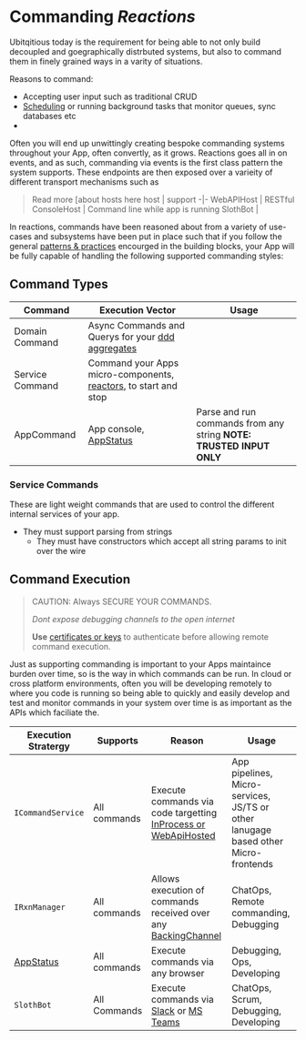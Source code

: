 # Commanding *Reactions*

Ubitqitious today is the requirement for being able to not only build decoupled and goegraphically distrbuted systems, but also to command them in finely grained ways in a varity of situations. 

Reasons to command:
- Accepting user input such as traditional CRUD 
- [Scheduling](scheduler.md) or running background tasks that monitor queues, sync databases etc
- 

Often you will end up unwittingly creating bespoke commanding systems throughout your App, often convertly, as it grows. Reactions goes all in on events, and as such, commanding via events is the first class pattern the system supports. These endpoints are then exposed over a varieity of different transport mechanisms such as

> Read more [about hosts here
host | support
-|-
WebAPIHost | RESTful
ConsoleHost | Command line while app is running
SlothBot | 



In reactions, commands have been reasoned about from a variety of use-cases and subsystems have been put in place such that if you follow the general [patterns & practices](patterns.md) encourged in the building blocks, your App will be fully capable of handling the following supported commanding styles:

## Command Types
Command | Execution Vector | Usage
-|-|-
Domain Command | Async Commands and Querys for your [ddd aggregates](dddaggs.md)
Service Command | Command your Apps micro-components, [reactors](reactors.md), to start and stop
AppCommand | App console, [AppStatus](appstatus.md) | Parse and run commands from any string **NOTE: TRUSTED INPUT ONLY**

### Service Commands

These are light weight commands that are used to control the different internal services of your app.
* They must support parsing from strings
  * They must have constructors which accept all string params to init over the wire

## Command Execution

> CAUTION: 
> Always SECURE YOUR COMMANDS. 
> 
> *Dont expose debugging channels to the open internet*
> 
> **Use** [certificates or keys](securingRxns.md) to authenticate before allowing remote command execution.


Just as supporting commanding is important to your Apps maintaince burden over time, so is the way in which commands can be run. In cloud or cross platform environments, often you will be developing remotely to where you code is running so being able to quickly and easily develop and test and monitor commands in your system over time is as important as the APIs which faciliate the.


Execution Stratergy | Supports | Reason | Usage
-|-|-|-
`ICommandService` | All commands | Execute commands via code targetting [InProcess or WebApiHosted](rxnhosts.md) | App pipelines, Micro-services, JS/TS or other lanugage based other Micro-frontends
`IRxnManager` | All commands | Allows execution of commands received over any [BackingChannel](reactors.md) | ChatOps, Remote commanding, Debugging
[AppStatus](appstatus.md) | All commands | Execute commands via any browser | Debugging, Ops, Developing
`SlothBot` | All Commands | Execute commands via [Slack](www.slack.com) or [MS Teams](www.msteams.com) | ChatOps, Scrum, Debugging, Developing
